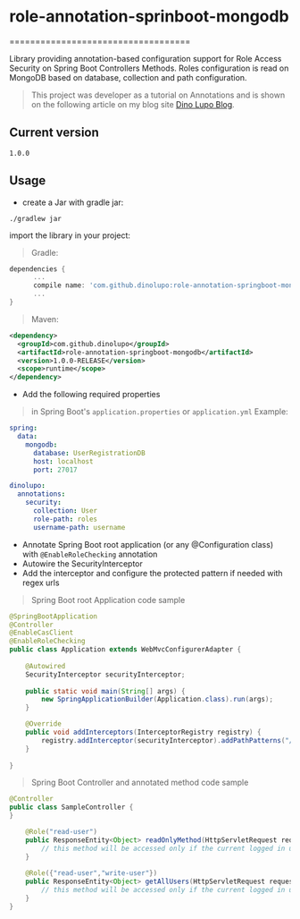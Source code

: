 # role-annotation-sprinboot-mongodb
===================================

Library providing annotation-based configuration support for Role Access Security on Spring Boot Controllers Methods.
Roles configuration is read on MongoDB based on database, collection and path configuration.

> This project was developer as a tutorial on Annotations and is shown on the following article on my blog site [Dino Lupo Blog](http://dinolupo.github.io).

## Current version
`1.0.0`

## Usage

* create a Jar with gradle jar:

```./gradlew jar```

import the library in your project:

> Gradle:

  ```Groovy
  dependencies {
        ...
  		compile name: 'com.github.dinolupo:role-annotation-springboot-mongodb:1.0.0'
        ...
  }
  ```
> Maven:

  ```xml
  <dependency>
    <groupId>com.github.dinolupo</groupId>
    <artifactId>role-annotation-springboot-mongodb</artifactId>
    <version>1.0.0-RELEASE</version>
    <scope>runtime</scope>
  </dependency>
  ```
  

* Add the following required properties

> in Spring Boot's `application.properties` or `application.yml` Example:

```yml
spring:
  data:
    mongodb:
      database: UserRegistrationDB
      host: localhost
      port: 27017

dinolupo:
  annotations:
    security:
      collection: User
      role-path: roles
      username-path: username
```

* Annotate Spring Boot root application (or any @Configuration class) with `@EnableRoleChecking` annotation
* Autowire the SecurityInterceptor
* Add the interceptor and configure the protected pattern if needed with regex urls

> Spring Boot root Application code sample

```java
@SpringBootApplication
@Controller
@EnableCasClient
@EnableRoleChecking
public class Application extends WebMvcConfigurerAdapter {
		
	@Autowired
	SecurityInterceptor securityInterceptor;
	
	public static void main(String[] args) {
		new SpringApplicationBuilder(Application.class).run(args);
	}

	@Override
	public void addInterceptors(InterceptorRegistry registry) {
	    registry.addInterceptor(securityInterceptor).addPathPatterns("/protected/*");
	}
		
}
```

> Spring Boot Controller and annotated method code sample

```java
@Controller
public class SampleController {
}

    @Role("read-user")
    public ResponseEntity<Object> readOnlyMethod(HttpServletRequest request, HttpServletResponse response) {
    	// this method will be accessed only if the current logged in user Principal has the role "read-user"
    }
    
    @Role({"read-user","write-user"})
    public ResponseEntity<Object> getAllUsers(HttpServletRequest request, HttpServletResponse response) {
    	// this method will be accessed only if the current logged in user Principal has one of the roles "read-user" and "write-user"
    }
}    
```